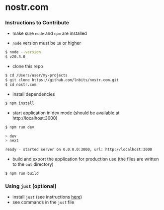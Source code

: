# nostr.com

### Instructions to Contribute

- make sure `node` and `npm` are installed

- `node` version must be `18` or higher

```sh
$ node --version
$ v20.3.0
```

- clone this repo

```sh
$ cd /Users/user/my-projects
$ git clone https://github.com/lnbits/nostr.com.git
$ cd nostr.com
```

- install dependencies

```sh
$ npm install
```

- start application in dev mode (should be available at http://localhost:3000)

```sh
$ npm run dev

> dev
> next

ready - started server on 0.0.0.0:3000, url: http://localhost:3000
```

- build and export the application for production use (the files are written to the `out` directory)

```sh
$ npm run build
```

### Using `just` (optional)

- install `just` (see instructions [here](https://github.com/casey/just))
- see commands in the `just` file
